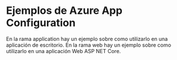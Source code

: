 # Ejemplos de Azure App Configuration

En la rama application hay un ejemplo sobre como utilizarlo en una aplicación de escritorio.
En la rama web hay un ejemplo sobre como utilizarlo en una aplicación Web ASP NET Core.